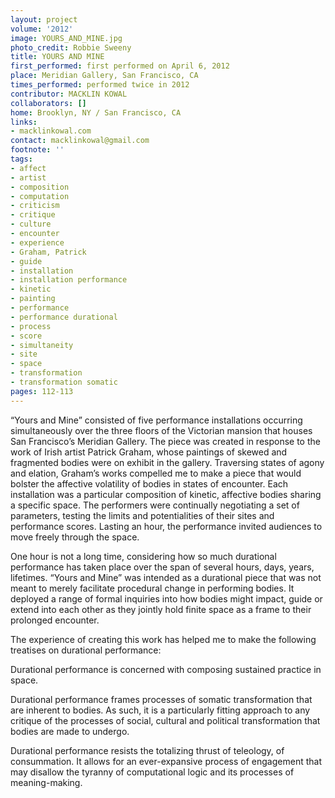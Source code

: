 ```yaml
---
layout: project
volume: '2012'
image: YOURS_AND_MINE.jpg
photo_credit: Robbie Sweeny
title: YOURS AND MINE
first_performed: first performed on April 6, 2012
place: Meridian Gallery, San Francisco, CA
times_performed: performed twice in 2012
contributor: MACKLIN KOWAL
collaborators: []
home: Brooklyn, NY / San Francisco, CA
links:
- macklinkowal.com
contact: macklinkowal@gmail.com
footnote: ''
tags:
- affect
- artist
- composition
- computation
- criticism
- critique
- culture
- encounter
- experience
- Graham, Patrick
- guide
- installation
- installation performance
- kinetic
- painting
- performance
- performance durational
- process
- score
- simultaneity
- site
- space
- transformation
- transformation somatic
pages: 112-113
---
```


“Yours and Mine” consisted of five performance installations occurring simultaneously over the three floors of the Victorian mansion that houses San Francisco’s Meridian Gallery. The piece was created in response to the work of Irish artist Patrick Graham, whose paintings of skewed and fragmented bodies were on exhibit in the gallery. Traversing states of agony and elation, Graham’s works compelled me to make a piece that would bolster the affective volatility of bodies in states of encounter. Each installation was a particular composition of kinetic, affective bodies sharing a specific space. The performers were continually negotiating a set of parameters, testing the limits and potentialities of their sites and performance scores. Lasting an hour, the performance invited audiences to move freely through the space.

One hour is not a long time, considering how so much durational performance has taken place over the span of several hours, days, years, lifetimes. “Yours and Mine” was intended as a durational piece that was not meant to merely facilitate procedural change in performing bodies. It deployed a range of formal inquiries into how bodies might impact, guide or extend into each other as they jointly hold finite space as a frame to their prolonged encounter.

The experience of creating this work has helped me to make the following treatises on durational performance:

Durational performance is concerned with composing sustained practice in space.

Durational performance frames processes of somatic transformation that are inherent to bodies. As such, it is a particularly fitting approach to any critique of the processes of social, cultural and political transformation that bodies are made to undergo.

Durational performance resists the totalizing thrust of teleology, of consummation. It allows for an ever-expansive process of engagement that may disallow the tyranny of computational logic and its processes of meaning-making.
